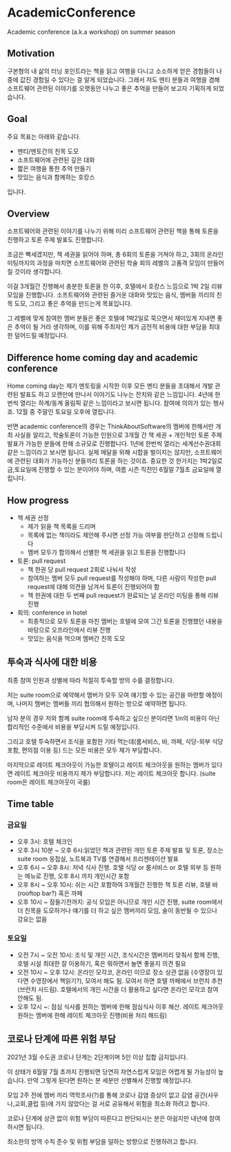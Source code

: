 # AcademicConference

Academic conference (a.k.a workshop) on summer season

## Motivation

구본형의 내 삶의 터닝 포인트라는 책을 읽고 여행을 다니고 소소하게 얻은 경험들이 나중에 값진 경험일 수 있다는 걸 알게 되었습니다.
그래서 저도 멘티 분들과 여행을 겸해 소프트웨어 관련된 이야기를 오랫동안 나누고 좋은 추억을 만들어 보고자 기획하게 되었습니다.

## Goal

주요 목표는 아래와 같습니다.

- 멘티/멘토간의 친목 도모
- 소프트웨어에 관련된 깊은 대화
- 짧은 여행을 통한 추억 만들기
- 맛있는 음식과 함께하는 호캉스

입니다.

## Overview

소프트웨어와 관련된 이야기를 나누기 위해 미리 소프트웨어 관련된 책을 통해 토론을 진행하고 토론 주제 발표도 진행합니다.

조금은 빡세겠지만, 책 세권을 읽어야 하며, 총 6회의 토론을 거쳐야 하고, 3회의 온라인 미팅까지의 과정을 마치면 소프트웨어와 관련된 학술 회의 레벨의 고품격 모임이 만들어 질 것이라 생각합니다.

이걸 3개월간 진행해서 충분한 토론을 한 이후, 호텔에서 호캉스 느낌으로 1박 2일 리뷰 모임을 진행합니다. 소프트웨어와 관련된 즐거운 대화와 맛있는 음식, 멤버들 끼리의 친목 도모, 그리고 좋은 추억을 만드는게 목표입니다.

그 레벨에 맞게 참여한 멤버 분들은 좋은 호텔에 1박2일로 묵으면서 재미있게 지내면 좋은 추억이 될 거라 생각하며, 이를 위해 주최자인 제가 금전적 비용에 대한 부담을 최대한 덜어드릴 예정입니다.

## Difference home coming day and academic conference

Home coming day는 제가 멘토링을 시작한 이후 모든 멘티 분들을 초대해서 개발 관련된 발표도 하고 오랜만에 만나서 이야기도 나누는 잔치와 같은 느낌입니다.
4년에 한번씩 열리는 하계/동계 올림픽 같은 느낌이라고 보시면 됩니다. 참여에 의의가 있는 행사죠. 12월 중 주말인 토요일 오후에 열립니다.

반면 academic conference의 경우는 ThinkAboutSoftware의 멤버에 한해서만 개최 사실을 알리고, 학술토론이 가능한 인원으로 3개월 간 책 세권 + 개인적인 토론 주제 발표가 가능한 분들에 한해 소규모로 진행합니다.
1년에 한번씩 열리는 세계선수권대회 같은 느낌이라고 보시면 됩니다. 실제 메달을 위해 시합을 벌이지는 않지만, 소프트웨어에 관련된 대화가 가능하신 분들끼리 토론을 하는 것이죠. 중요한 것 한가지는 1박2일로 금,토요일에 진행할 수 있는 분이어야 하며, 여름 시즌 직전인 6월말 7월초 금요일에 열립니다.

## How progress

- 책 세권 선정
  - 제가 읽을 책 목록을 드리며
  - 목록에 없는 책이라도 제안해 주시면 선정 가능 여부를 판단하고 선정해 드립니다
  - 멤버 모두가 합의해서 선별한 책 세권을 읽고 토론을 진행합니다
- 토론: pull request
  - 책 한권 당 pull request 2회로 나눠서 작성
  - 참여하는 멤버 모두 pull request를 작성해야 하며, 다른 사람이 작성한 pull request에 대해 의견을 남겨서 토론이 진행되어야 함
  - 책 한권에 대한 두 번째 pull request가 완료되는 날 온라인 미팅을 통해 리뷰 진행
- 회의: conference in hotel
  - 최종적으로 모두 토론을 마친 멤버는 호텔에 모여 그간 토론을 진행했던 내용을 바탕으로 오프라인에서 리뷰 진행
  - 맛있는 음식을 먹으며 멤버간 친목 도모

## 투숙과 식사에 대한 비용

최종 참여 인원과 성별에 따라 적절히 투숙할 방의 수를 결정합니다.

저는 suite room으로 예약해서 멤버가 모두 모여 얘기할 수 있는 공간을 마련할 예정이며, 나머지 멤버는 멤버들 끼리 협의해서 원하는 방으로 예약하면 됩니다.

남자 분의 경우 저와 함께 suite room에 투숙하고 싶으신 분이라면 1/n의 비용이 아닌 합리적인 수준에서 비용을 부담시켜 드릴 예정입니다.

그리고 호텔 투숙하면서 조식을 포함한 기타 먹는데(룸서비스, 바, 까페, 식당-외부 식당 포함, 편의점 이용 등) 드는 모든 비용은 모두 제가 부담합니다.

마지막으로 레이트 체크아웃이 가능한 호텔이고 레이트 체크아웃을 원하는 멤버가 있다면 레이트 체크아웃 비용까지 제가 부담합니다. 저는 레이트 체크아웃 합니다. (suite room은 레이트 체크아웃이 국룰)

## Time table

### 금요일

- 오후 3시: 호텔 체크인
- 오후 3시 10분 ~ 오후 6시:읽었던 책과 관련된 개인 토론 주제 발표 및 토론, 장소는 suite room 응접실, 노트북과 TV를 연결해서 프리젠테이션 발표
- 오후 6시 ~ 오후 8시: 저녁 식사 진행. 호텔 식당 or 룸서비스 or 호텔 외부 등 원하는 메뉴로 진행, 오후 8시 까지 개인시간 포함
- 오후 8시 ~ 오후 10시: 쉬는 시간 포함하여 3개월간 진행한 책 토론 리뷰, 호텔 바(rooftop bar?) 혹은 까페
- 오후 10시 ~ 잠들기전까지: 공식 모임은 아니므로 개인 시간 진행, suite room에서 더 친목을 도모하거나 얘기를 더 하고 싶은 멤버끼리 모임, 술이 동반될 수 있으나 강요는 없음

### 토요일

- 오전 7시 ~ 오전 10시: 조식 및 개인 시간, 조식시간은 멤버끼리 맞춰서 함께 진행, 호텔 시설 최대한 잘 이용하기, 혹은 뭐하면서 놀면 좋을지 의견 필요
- 오전 10시 ~ 오후 12시: 온라인 모각코, 온라인 이므로 장소 상관 없음 (수영장이 있다면 수영장에서 책읽기?), 모여서 해도 됨. 모여서 하면 호텔 까페에서 브런치 추천(브런치 사드림). 호텔에서의 개인 시간을 더 활용하고 싶다면 온라인 모각코 참여 안해도 됨.
- 오후 12시 ~: 점심 식사를 원하는 멤버에 한해 점심식사 이후 해산. 레이트 체크아웃 원하는 멤버에 한해 레이트 체크아웃 진행(비용 처리 해드림)

## 코로나 단계에 따른 위험 부담

2021년 3월 수도권 코로나 단계는 2단계이며 5인 이상 집합 금지입니다.

이 상태가 6월말 7월 초까지 진행되면 당연히 자연스럽게 모임은 어렵게 될 가능성이 높습니다. 만약 그렇게 된다면 원하는 분 세분만 선별해서 진행할 예정입니다.

모임 2주 전에 멤버 끼리 역학조사(?)를 통해 코로나 감염 증상이 없고 감염 공간(사우나,교회,클럽 등)에 가지 않았다는 걸 서로 공유해서 위험을 최소화 하려고 합니다.

코로나 단계에 상관 없이 위험 부담이 따른다고 판단되시는 분은 아쉽지만 내년에 참여하시면 됩니다.

최소한의 방역 수칙 준수 및 위험 부담을 덜하는 방향으로 진행하려고 합니다.
